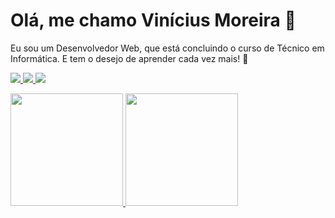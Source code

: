 <h1> Olá, me chamo Vinícius Moreira 👋 </h1>

<p>Eu sou um Desenvolvedor Web, que está concluindo o curso de Técnico em Informática. E tem o desejo de aprender cada vez mais! 🚀 </p>

<p>
    <a href="mailto:vinicius.vsm777@gmail.com">
        <img src="https://img.shields.io/badge/gmail-%23D14836.svg?&style=for-the-badge&logo=gmail&logoColor=white" />
    </a>
    <a href="https://www.linkedin.com/in/vinicius-moreira77/">
        <img src="https://img.shields.io/badge/linkedin-%230077B5.svg?&style=for-the-badge&logo=linkedin&logoColor=white" />
    </a>
    <a href="https://www.instagram.com/viniciusm.moreira7/">
        <img src="https://img.shields.io/badge/instagram-%236C5CE7.svg?&style=for-the-badge&logo=instagram&logoColor=white" />
    </a>
</p>

<p>
  <a href="https://github.com/vinicius7m">
    <img height="180em" src="https://github-readme-stats-eight-theta.vercel.app/api?username=vinicius7m&show_icons=true&theme=algolia&count_private=true"/>
    <img height="180em" src="https://github-readme-stats-eight-theta.vercel.app/api/top-langs/?username=vinicius7m&layout=compact&theme=algolia&langs_count=8"/>
  </a>
</p>

<!--
**vinicius7m/vinicius7m** is a ✨ _special_ ✨ repository because its `README.md` (this file) appears on your GitHub profile.

Here are some ideas to get you started:

- 🔭 I’m currently working on ...
- 🌱 I’m currently learning ...
- 👯 I’m looking to collaborate on ...
- 🤔 I’m looking for help with ...
- 💬 Ask me about ...
- 📫 How to reach me: ...
- 😄 Pronouns: ...
- ⚡ Fun fact: ...
-->
